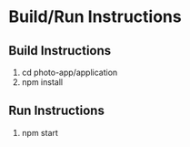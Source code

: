 # Build/Run Instructions

## Build Instructions

1. cd photo-app/application
2. npm install

## Run Instructions

1. npm start
